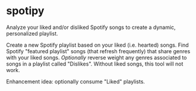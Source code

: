 # spotipy
Analyze your liked and/or disliked Spotify songs to create a dynamic, personalized playlist. 

Create a new Spotify playlist based on your liked (i.e. hearted) songs. 
Find Spotify "featured playlist" songs (that refresh frequently) that share genres with your liked songs.
*Optionally* reverse weight any genres associated to songs in a playlist called "Dislikes".
Without liked songs, this tool will not work. 

Enhancement idea: optionally consume "Liked" playlists.